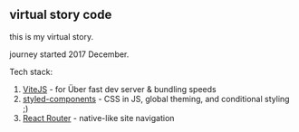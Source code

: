 ## virtual story code

this is my virtual story.

journey started 2017 December.

Tech stack:

1. [ViteJS](https://vitejs.dev/) - for Über fast dev server & bundling speeds
2. [styled-components](https://styled-components.com/) - CSS in JS, global theming, and conditional styling ;)
3. [React Router](https://reactrouter.com/) - native-like site navigation
